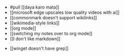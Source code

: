 - #pull [[daya karo mata]]
- [[microsoft edge upscales low quality videos with ai]]
- [[commonmark doesn't support wikilinks]]
- [[wikimedia-style links]]
- [[org mode]]
- [[switching my notes over to org mode]]
- [[I don't like markdown]]
* [[winget doesn't have grep]]